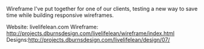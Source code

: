 Wireframe I've put together for one of our clients, testing a new way to save time while building responsive wireframes. 

Website: livelifelean.com
Wireframe: http://projects.dburnsdesign.com/livelifelean/wireframe/index.html
Designs:http://projects.dburnsdesign.com/livelifelean/design/07/